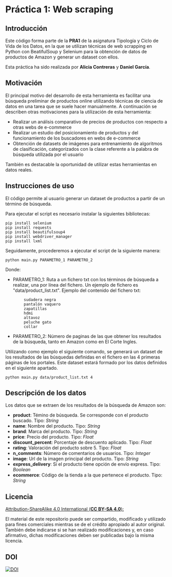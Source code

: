 # Práctica 1: Web scraping

## Introducción

Este código forma parte de la **PRA1** de la asignatura Tipología y Ciclo de Vida de los Datos, en la que se utilizan técnicas de web scrapping en Python con BeatifulSoup y Selenium para la obtención  de datos de productos de Amazon y generar un dataset con ellos. 

Esta práctica ha sido realizada por **Alicia Contreras** y **Daniel García**.

## Motivación

El principal motivo del desarrollo de esta herramienta es facilitar una búsqueda preliminar de productos online utilizando técnicas de ciencia de datos en una tarea que se suele hacer manualmente. A continuación se describen otras motivaciones para la utilización de esta herramienta:

* Realizar un análisis comparativo de precios de productos con respecto a otras webs de e-commerce
* Realizar un estudio del posicionamiento de productos y del funcionamiento de los buscadores en webs de e-commerce
* Obtención de datasets de imágenes para entrenamiento de algoritmos de clasificación, categorizados con la clase referente a la palabra de búsqueda utilizada por el usuario

También es destacable la oportunidad de utilizar estas herramientas en datos reales.

## Instrucciones de uso

El código permite al usuario generar un dataset de productos a partir de un término de búsqueda.

Para ejecutar el script es necesario instalar la siguientes bibliotecas:

```
pip install selenium
pip install requests
pip install beautifulsoup4
pip install webdriver_manager
pip install lxml
```

Seguidamente, procederemos a ejecutar el script de la siguiente manera:

```
python main.py PARAMETRO_1 PARAMETRO_2
```

Donde:

*   PARAMETRO_1: Ruta a un fichero txt con los términos de búsqueda a realizar, una por línea del fichero. Un ejemplo de fichero es "data/product_list.txt". Ejemplo del contenido del fichero txt:
```
        sudadera negra
        pantalón vaquero
        zapatillas
        hdmi
        altavoz
        peluche gato
        collar
```
*   PARAMETRO_2: Número de paginas de las que obtener los resultados de la búsqueda, tanto en Amazon como en El Corte Ingles.

Utilizando como ejemplo el siguiente comando, se generará un dataset de los resultados de las búsquedas definidas en el fichero en las 4 primeras páginas de los portales. Este dataset estará formado por los datos definidos en el siguiente apartado.

```
python main.py data/product_list.txt 4
```

## Descripción de los datos

Los datos que se extraen de los resultados de la búsqueda de Amazon son:

* **product**: Témino de búsqueda. Se corresponde con el producto buscado. Tipo: *String*
* **name**: Nombre del producto. Tipo: *String*
* **brand**: Marca del producto. Tipo: *String*
* **price**: Precio del producto. Tipo: *Float*
* **discount_percent**: Porcentaje de descuento aplicado. Tipo: *Float*
* **rating**: Valoración del producto sobre 5. Tipo: *Float*
* **n_comments**: Número de comentarios de usuarios. Tipo: *Integer*
* **image**: Url de la imagen principal del producto. Tipo: *String*
* **express_delivery**: Si el producto tiene opción de envío express. Tipo: *Boolean*
* **ecommerce**: Código de la tienda a la que pertenece el producto. Tipo: *String*

## Licencia

<ins>Attribution-ShareAlike 4.0 International (**CC BY-SA 4.0**):</ins>

El material de este repositorio puede ser compartido, modificado y utilizado para fines comerciales mientras se de el crédito apropiado al autor original. También debe indicarse si se han realizado modificaciones y, en caso afirmativo, dichas modificaciones deben ser publicadas bajo la misma licencia.

## DOI

[![DOI](https://zenodo.org/badge/DOI/10.5281/zenodo.6449233.svg)](https://doi.org/10.5281/zenodo.6449233)